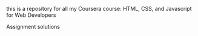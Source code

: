 this is a repository for all my Coursera course: HTML, CSS, and Javascript for Web Developers


Assignment  solutions
